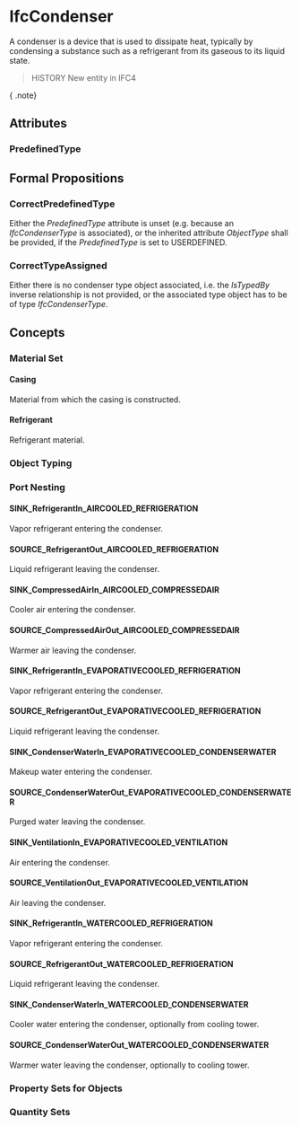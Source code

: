 # IfcCondenser

A condenser is a device that is used to dissipate heat, typically by condensing a substance such as a refrigerant from its gaseous to its liquid state.<!-- end of definition -->

> HISTORY  New entity in IFC4

{ .note}
>

## Attributes

### PredefinedType


## Formal Propositions

### CorrectPredefinedType
Either the _PredefinedType_ attribute is unset (e.g. because an _IfcCondenserType_ is associated), or the inherited attribute _ObjectType_ shall be provided, if the _PredefinedType_ is set to USERDEFINED.

### CorrectTypeAssigned
Either there is no condenser type object associated, i.e. the _IsTypedBy_ inverse relationship is not provided, or the associated type object has to be of type _IfcCondenserType_.

## Concepts

### Material Set



#### Casing

Material from which the casing is constructed.

#### Refrigerant

Refrigerant material.

### Object Typing



### Port Nesting



#### SINK_RefrigerantIn_AIRCOOLED_REFRIGERATION

Vapor refrigerant entering the condenser.

#### SOURCE_RefrigerantOut_AIRCOOLED_REFRIGERATION

Liquid refrigerant leaving the condenser.

#### SINK_CompressedAirIn_AIRCOOLED_COMPRESSEDAIR

Cooler air entering the condenser.

#### SOURCE_CompressedAirOut_AIRCOOLED_COMPRESSEDAIR

Warmer air leaving the condenser.

#### SINK_RefrigerantIn_EVAPORATIVECOOLED_REFRIGERATION

Vapor refrigerant entering the condenser.

#### SOURCE_RefrigerantOut_EVAPORATIVECOOLED_REFRIGERATION

Liquid refrigerant leaving the condenser.

#### SINK_CondenserWaterIn_EVAPORATIVECOOLED_CONDENSERWATER

Makeup water entering the condenser.

#### SOURCE_CondenserWaterOut_EVAPORATIVECOOLED_CONDENSERWATER

Purged water leaving the condenser.

#### SINK_VentilationIn_EVAPORATIVECOOLED_VENTILATION

Air entering the condenser.

#### SOURCE_VentilationOut_EVAPORATIVECOOLED_VENTILATION

Air leaving the condenser.

#### SINK_RefrigerantIn_WATERCOOLED_REFRIGERATION

Vapor refrigerant entering the condenser.

#### SOURCE_RefrigerantOut_WATERCOOLED_REFRIGERATION

Liquid refrigerant leaving the condenser.

#### SINK_CondenserWaterIn_WATERCOOLED_CONDENSERWATER

Cooler water entering the condenser, optionally from cooling tower.

#### SOURCE_CondenserWaterOut_WATERCOOLED_CONDENSERWATER

Warmer water leaving the condenser, optionally to cooling tower.

### Property Sets for Objects



### Quantity Sets



